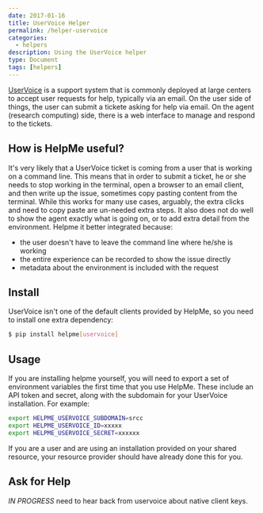```yaml
---
date: 2017-01-16
title: UserVoice Helper
permalink: /helper-uservoice
categories:
  - helpers
description: Using the UserVoice helper
type: Document
tags: [helpers]
---
```


<a href="https://www.uservoice.com/" target="_blank">UserVoice</a> is a support system that is commonly deployed
at large centers to accept user requests for help, typically via an email. On the user side of things, the user
can submit a tickete asking for help via email. On the agent (research computing) side, there is a web interface
to manage and respond to the tickets. 

## How is HelpMe useful?
It's very likely that a UserVoice ticket is coming from a user that is working on a command line. This means that in
order to submit a ticket, he or she needs to stop working in the terminal, open a browser to an email client,
and then write up the issue, sometimes copy pasting content from the terminal. While this works for many use cases,
arguably, the extra clicks and need to copy paste are un-needed extra steps. It also does not do well to show the
agent exactly what is going on, or to add extra detail from the environment. Helpme it better integrated because:

 - the user doesn't have to leave the command line where he/she is working
 - the entire experience can be recorded to show the issue directly
 - metadata about the environment is included with the request

## Install
UserVoice isn't one of the default clients provided by HelpMe, so you need to install
one extra dependency:

```bash
$ pip install helpme[uservoice]
```


## Usage

If you are installing helpme yourself, you will need to export a set of environment
variables the first time that you use HelpMe. These include an API token and secret,
along with the subdomain for your UserVoice installation. For example:

```bash
export HELPME_USERVOICE_SUBDOMAIN=srcc
export HELPME_USERVOICE_ID=xxxxx
export HELPME_USERVOICE_SECRET=xxxxxx
```

If you are a user and are using an installation provided on your shared resource, 
your resource provider should have already done this for you.

## Ask for Help

*IN PROGRESS* need to hear back from uservoice about native client keys.
